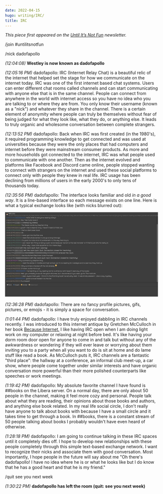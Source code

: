 ```yaml
---
date: 2022-04-15
hugo: writing/IRC/
title: IRC
---
```


*This piece first appeared on the [Until It’s Not Fun](https://untilitsnotfun.com/posts/2022-04-15/) newsletter.*

/join \#untilitsnotfun

/nick dadofapollo

*(12:04:08)* **Westley is now known as dadofapollo**

*(12:05:16 PM)* dadofapollo: IRC (Internet Relay Chat) is a beautiful relic of the internet that helped set the stage for how we communicate on the internet today. IRC was one of the first internet based chat systems. Users can enter different chat rooms called channels and can start communicating with anyone else that is in the same channel. People can connect from anywhere in the world with internet access so you have no idea who you are talking to or where they are from. You only know their username (known as a "nick") and whatever they share in the channel. There is a certain element of anonymity where people can truly be themselves without fear of being judged for what they look like, what they do, or anything else. It leads to truly organic and wholesome conversation between complete strangers.

*(12:13:52 PM)* dadofapollo: Back when IRC was first created (in the 1980's), it required programming knowledge to get connected and was used at universities because they were the only places that had computers and internet before they were mainstream consumer products. As more and more households got connected to the internet, IRC was what people used to communicate with one another. Then as the internet evolved and platforms like Facebook and Discord came online, people stopped wanting to connect with strangers on the internet and used these social platforms to connect only with people they knew in real life. IRC usage has been declining from millions of users in the early 2000's to only tens of thousands today.

*(12:35:56 PM)* dadofapollo: The interface looks familiar and old *in a good way*. It is a line-based interface so each message exists on one line. Here is what a typical exchange looks like (with nicks blurred out):

![Picture showing typical interface for an IRC channel. It shows people talking about Stephen King books.](irc_example.webp)

*(12:36:28 PM)* dadofapollo: There are no fancy profile pictures, gifs, pictures, or emojis - it is simply a space for conversation.

*(1:01:44 PM)* dadofapollo: I have truly enjoyed dabbling in IRC channels recently. I was introduced to this internet antique by Gretchen McCulloch in her book [Because Internet.](https://gretchenmcculloch.com/book/) I like having IRC open when I am doing light work on my computer or relaxing at night before bed. It's like having your dorm room door open for anyone to come in and talk but without any of the awkwardness or wondering if they will ever leave or worrying about them inviting you to a party when all you want to do is sit at home and do lame stuff like read a book. As McCulloch puts it, IRC channels are a fantastic "third place": the hallway at a conference, an informal club meet-up, a car show, where people come together under similar interests and have organic conversation more powerful than their more polished counterparts like speeches or work meetings.

*(1:19:42 PM)* dadofapollo: My absolute favorite channel I have found is ##books on the Libera server. On a normal day, there are only about 50 people in the channel, making it feel more cozy and personal. People talk about what they are reading, their opinions about those books and authors, and anything else book related. In my real life social circle, I don't really have anyone to talk about books with because I have a small circle and it takes time to get through a book. In ##books, there is a constant stream of 50 people talking about books I probably wouldn't have even heard of otherwise.

*(1:28:18 PM)* dadofapollo: I am going to continue talking in these IRC spaces until it completely dies off. I hope to develop new relationships with these people completely through this simple text-based exchange network. I want to recognize their nicks and associate them with good conversation. Most importantly, I hope people in the future will say about me "Oh there's dadofapollo! I have no idea where he is or what he looks like but I do know that he has a good heart and that he is my friend."

/quit see you next week

*(1:30:22 PM)* **dadofapollo has left the room (quit: see you next week)**
